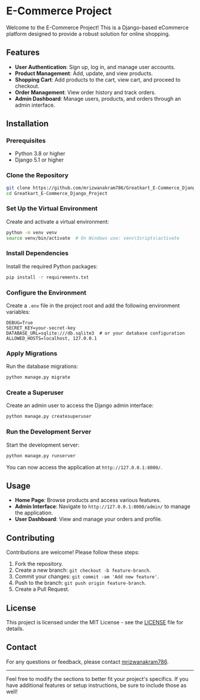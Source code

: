 # E-Commerce Project

Welcome to the E-Commerce Project! This is a Django-based eCommerce platform designed to provide a robust solution for online shopping. 

## Features

- **User Authentication**: Sign up, log in, and manage user accounts.
- **Product Management**: Add, update, and view products.
- **Shopping Cart**: Add products to the cart, view cart, and proceed to checkout.
- **Order Management**: View order history and track orders.
- **Admin Dashboard**: Manage users, products, and orders through an admin interface.

## Installation

### Prerequisites

- Python 3.8 or higher
- Django 5.1 or higher

### Clone the Repository

```bash
git clone https://github.com/mrizwanakram786/Greatkart_E-Commerce_Django_Project.git
cd Greatkart_E-Commerce_Django_Project
```

### Set Up the Virtual Environment

Create and activate a virtual environment:

```bash
python -m venv venv
source venv/bin/activate  # On Windows use: venv\Scripts\activate
```

### Install Dependencies

Install the required Python packages:

```bash
pip install -r requirements.txt
```

### Configure the Environment

Create a `.env` file in the project root and add the following environment variables:

```env
DEBUG=True
SECRET_KEY=your-secret-key
DATABASE_URL=sqlite:///db.sqlite3  # or your database configuration
ALLOWED_HOSTS=localhost, 127.0.0.1
```

### Apply Migrations

Run the database migrations:

```bash
python manage.py migrate
```

### Create a Superuser

Create an admin user to access the Django admin interface:

```bash
python manage.py createsuperuser
```

### Run the Development Server

Start the development server:

```bash
python manage.py runserver
```

You can now access the application at `http://127.0.0.1:8000/`.

## Usage

- **Home Page**: Browse products and access various features.
- **Admin Interface**: Navigate to `http://127.0.0.1:8000/admin/` to manage the application.
- **User Dashboard**: View and manage your orders and profile.

## Contributing

Contributions are welcome! Please follow these steps:

1. Fork the repository.
2. Create a new branch: `git checkout -b feature-branch`.
3. Commit your changes: `git commit -am 'Add new feature'`.
4. Push to the branch: `git push origin feature-branch`.
5. Create a Pull Request.

## License

This project is licensed under the MIT License - see the [LICENSE](LICENSE) file for details.

## Contact

For any questions or feedback, please contact [mrizwanakram786](mailto:mrizwanakramrizwan@gmail.com).

---

Feel free to modify the sections to better fit your project's specifics. If you have additional features or setup instructions, be sure to include those as well!
